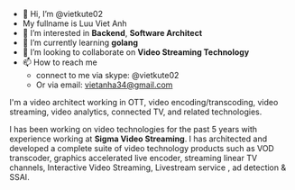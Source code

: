 - 👋 Hi, I’m @vietkute02
- My fullname is Luu Viet Anh
- 👀 I’m interested in **Backend**, **Software Architect**
- 🌱 I’m currently learning **golang**
- 💞️ I’m looking to collaborate on **Video Streaming Technology**
- 📫 How to reach me 
  -   connect to me via skype: @vietkute02
  -   Or via email: vietanha34@gmail.com

I'm a video architect working in OTT, video encoding/transcoding, video streaming, video analytics, connected TV, and related technologies.

I has been working on video technologies for the past 5 years with experience working at **Sigma Video Streaming**. I has architected and developed a complete suite of video technology products such as VOD transcoder, graphics accelerated live encoder, streaming linear TV channels, Interactive Video Streaming, Livestream service , ad detection & SSAI.

<!---
vietkute02/vietkute02 is a ✨ special ✨ repository because its `README.md` (this file) appears on your GitHub profile.
You can click the Preview link to take a look at your changes.
--->
